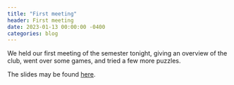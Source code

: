 ```yaml
---
title: "First meeting"
header: First meeting
date: 2023-01-13 00:00:00 -0400
categories: blog
---
```


We held our first meeting of the semester tonight, giving an overview
of the club, went over some games, and tried a few more puzzles.

The slides may be found
[here](https://docs.google.com/presentation/d/15ly-c9r2FnC2XMvx-3Xh_1_pNkW5vOfqIP-2NJl2BFg/edit?usp=sharing).
